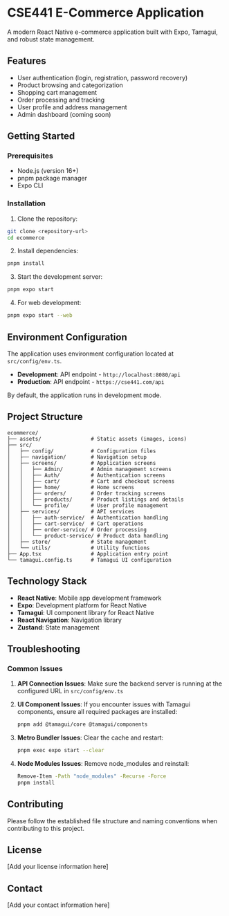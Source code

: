 # CSE441 E-Commerce Application

A modern React Native e-commerce application built with Expo, Tamagui, and robust state management.

## Features

- User authentication (login, registration, password recovery)
- Product browsing and categorization
- Shopping cart management
- Order processing and tracking
- User profile and address management
- Admin dashboard (coming soon)

## Getting Started

### Prerequisites

- Node.js (version 16+)
- pnpm package manager
- Expo CLI

### Installation

1. Clone the repository:
```bash
git clone <repository-url>
cd ecommerce
```

2. Install dependencies:
```bash
pnpm install
```

3. Start the development server:
```bash
pnpm expo start
```

4. For web development:
```bash
pnpm expo start --web
```

## Environment Configuration

The application uses environment configuration located at `src/config/env.ts`. 

- **Development**: API endpoint - `http://localhost:8080/api`
- **Production**: API endpoint - `https://cse441.com/api`

By default, the application runs in development mode.

## Project Structure

```
ecommerce/
├── assets/                # Static assets (images, icons)
├── src/
│   ├── config/            # Configuration files
│   ├── navigation/        # Navigation setup
│   ├── screens/           # Application screens
│   │   ├── Admin/         # Admin management screens
│   │   ├── Auth/          # Authentication screens
│   │   ├── cart/          # Cart and checkout screens
│   │   ├── home/          # Home screens
│   │   ├── orders/        # Order tracking screens
│   │   ├── products/      # Product listings and details
│   │   └── profile/       # User profile management
│   ├── services/          # API services
│   │   ├── auth-service/  # Authentication handling
│   │   ├── cart-service/  # Cart operations
│   │   ├── order-service/ # Order processing
│   │   └── product-service/ # Product data handling
│   ├── store/             # State management
│   └── utils/             # Utility functions
├── App.tsx                # Application entry point
└── tamagui.config.ts      # Tamagui UI configuration
```

## Technology Stack

- **React Native**: Mobile app development framework
- **Expo**: Development platform for React Native
- **Tamagui**: UI component library for React Native
- **React Navigation**: Navigation library
- **Zustand**: State management

## Troubleshooting

### Common Issues

1. **API Connection Issues**: Make sure the backend server is running at the configured URL in `src/config/env.ts`

2. **UI Component Issues**: If you encounter issues with Tamagui components, ensure all required packages are installed:
   ```bash
   pnpm add @tamagui/core @tamagui/components
   ```

3. **Metro Bundler Issues**: Clear the cache and restart:
   ```bash
   pnpm exec expo start --clear
   ```

4. **Node Modules Issues**: Remove node_modules and reinstall:
   ```bash
   Remove-Item -Path "node_modules" -Recurse -Force
   pnpm install
   ```

## Contributing

Please follow the established file structure and naming conventions when contributing to this project.

## License

[Add your license information here]

## Contact

[Add your contact information here]